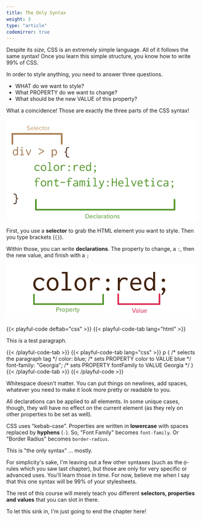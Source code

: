 ```yaml
---
title: The Only Syntax
weight: 3
type: "article"
codemirror: true
---
```


Despite its _size_, CSS is an extremely simple language. All of it follows the same syntax! Once you learn this simple structure, you know how to write 99% of CSS.

In order to style anything, you need to answer three questions.

* WHAT do we want to style?
* What PROPERTY do we want to change?
* What should be the new VALUE of this property?

What a coincidence! Those are exactly the three parts of the CSS syntax!

![How to style something with CSS.](css_selectors_declarations.webp)

First, you use a **selector** to grab the HTML element you want to style. Then you type brackets (`{}`).

Within those, you can write **declarations**. The property to change, a `:`, then the new value, and finish with a `;`

![The two parts of a declaration (property and value).](css_properties_values.webp)

{{< playful-code deftab="css" >}}
{{< playful-code-tab lang="html" >}}
<p>This is a test paragraph.</p>
{{< /playful-code-tab >}}
{{< playful-code-tab lang="css" >}}
p { /* selects the paragraph tag */
  color: blue; /* sets PROPERTY color to VALUE blue */
  font-family: "Georgia"; /* sets PROPERTY fontFamily to VALUE Georgia */
}
{{< /playful-code-tab >}}
{{< /playful-code >}}

Whitespace doesn't matter. You can put things on newlines, add spaces, whatever you need to make it look more pretty or readable to you.

All declarations can be applied to all elements. In some unique cases, though, they will have no effect on the current element (as they rely on other properties to be set as well).

CSS uses "kebab-case". Properties are written in **lowercase** with spaces replaced by **hyphens** (`-`). So, "Font Family" becomes `font-family`. Or "Border Radius" becomes `border-radius`.

This is "the only syntax" ... mostly. 

For simplicity's sake, I'm leaving out a few other syntaxes (such as the `@`-rules which you saw last chapter), but those are only for very specific or advanced uses. You'll learn those in time. For now, believe me when I say that this one syntax will be 99% of your stylesheets.

The rest of this course will merely teach you different **selectors, properties and values** that you can slot in there.

To let this sink in, I'm just going to end the chapter here!